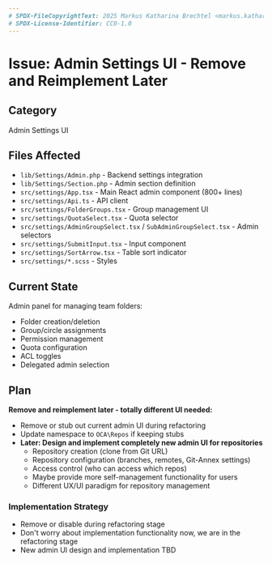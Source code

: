 ```yaml
---
# SPDX-FileCopyrightText: 2025 Markus Katharina Brechtel <markus.katharina.brechtel@thengo.net>
# SPDX-License-Identifier: CC0-1.0
---
```


# Issue: Admin Settings UI - Remove and Reimplement Later

## Category
Admin Settings UI

## Files Affected
- `lib/Settings/Admin.php` - Backend settings integration
- `lib/Settings/Section.php` - Admin section definition
- `src/settings/App.tsx` - Main React admin component (800+ lines)
- `src/settings/Api.ts` - API client
- `src/settings/FolderGroups.tsx` - Group management UI
- `src/settings/QuotaSelect.tsx` - Quota selector
- `src/settings/AdminGroupSelect.tsx` / `SubAdminGroupSelect.tsx` - Admin selectors
- `src/settings/SubmitInput.tsx` - Input component
- `src/settings/SortArrow.tsx` - Table sort indicator
- `src/settings/*.scss` - Styles

## Current State
Admin panel for managing team folders:
- Folder creation/deletion
- Group/circle assignments
- Permission management
- Quota configuration
- ACL toggles
- Delegated admin selection

## Plan
**Remove and reimplement later - totally different UI needed:**

- Remove or stub out current admin UI during refactoring
- Update namespace to `OCA\Repos` if keeping stubs
- **Later: Design and implement completely new admin UI for repositories**
  - Repository creation (clone from Git URL)
  - Repository configuration (branches, remotes, Git-Annex settings)
  - Access control (who can access which repos)
  - Maybe provide more self-management functionality for users
  - Different UX/UI paradigm for repository management

### Implementation Strategy
- Remove or disable during refactoring stage
- Don't worry about implementation functionality now, we are in the refactoring stage
- New admin UI design and implementation TBD
